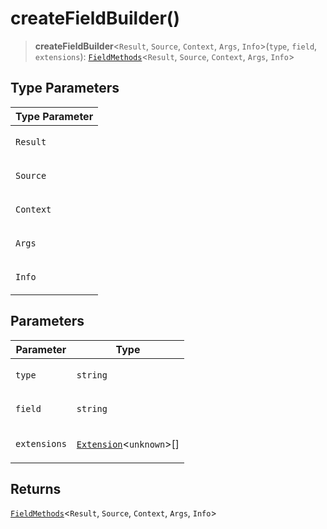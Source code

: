 # createFieldBuilder()

> **createFieldBuilder**\<`Result`, `Source`, `Context`, `Args`, `Info`\>(`type`, `field`, `extensions`): [`FieldMethods`](../type-aliases/FieldMethods.md)\<`Result`, `Source`, `Context`, `Args`, `Info`\>

## Type Parameters

<table>
<thead>
<tr>
<th>Type Parameter</th>
</tr>
</thead>
<tbody>
<tr>
<td>

`Result`

</td>
</tr>
<tr>
<td>

`Source`

</td>
</tr>
<tr>
<td>

`Context`

</td>
</tr>
<tr>
<td>

`Args`

</td>
</tr>
<tr>
<td>

`Info`

</td>
</tr>
</tbody>
</table>

## Parameters

<table>
<thead>
<tr>
<th>Parameter</th>
<th>Type</th>
</tr>
</thead>
<tbody>
<tr>
<td>

`type`

</td>
<td>

`string`

</td>
</tr>
<tr>
<td>

`field`

</td>
<td>

`string`

</td>
</tr>
<tr>
<td>

`extensions`

</td>
<td>

[`Extension`](../classes/Extension.md)\<`unknown`\>[]

</td>
</tr>
</tbody>
</table>

## Returns

[`FieldMethods`](../type-aliases/FieldMethods.md)\<`Result`, `Source`, `Context`, `Args`, `Info`\>
